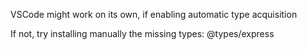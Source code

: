 VSCode might work on its own, if enabling automatic type acquisition

If not, try installing manually the missing types: @types/express
